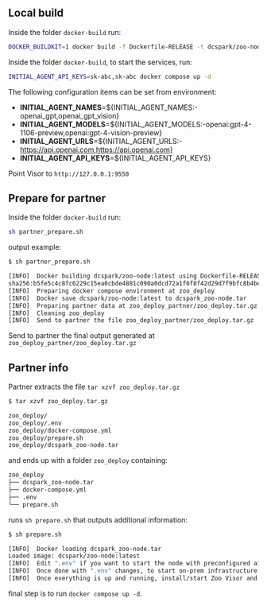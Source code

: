 ## Local build

Inside the folder `docker-build` run:

```sh
DOCKER_BUILDKIT=1 docker build -f Dockerfile-RELEASE -t dcspark/zoo-node:latest ../
```

Inside the folder `docker-build`, to start the services, run:

```sh
INITIAL_AGENT_API_KEYS=sk-abc,sk-abc docker compose up -d
```

The following configuration items can be set from environment:
- __INITIAL_AGENT_NAMES__=${INITIAL_AGENT_NAMES:-openai_gpt,openai_gpt_vision}
- __INITIAL_AGENT_MODELS__=${INITIAL_AGENT_MODELS:-openai:gpt-4-1106-preview,openai:gpt-4-vision-preview}
- __INITIAL_AGENT_URLS__=${INITIAL_AGENT_URLS:-https://api.openai.com,https://api.openai.com}
- __INITIAL_AGENT_API_KEYS__=${INITIAL_AGENT_API_KEYS}

Point Visor to `http://127.0.0.1:9550`

## Prepare for partner

Inside the folder `docker-build` run:

```sh
sh partner_prepare.sh
```

output example:

```sh
$ sh partner_prepare.sh

[INFO]  Docker building dcspark/zoo-node:latest using Dockerfile-RELEASE with source at ../
sha256:b5fe5c4c8fc6229c15ea0cbde4881c090a0dcd72a1f6f8f42d29d7f9bfc8b4be
[INFO]  Preparing docker compose environment at zoo_deploy
[INFO]  Docker save dcspark/zoo-node:latest to dcspark_zoo-node.tar
[INFO]  Preparing partner data at zoo_deploy_partner/zoo_deploy.tar.gz
[INFO]  Cleaning zoo_deploy
[INFO]  Send to partner the file zoo_deploy_partner/zoo_deploy.tar.gz
```

Send to partner the final output generated at `zoo_deploy_partner/zoo_deploy.tar.gz`

## Partner info

Partner extracts the file `tar xzvf zoo_deploy.tar.gz`

```sh
$ tar xzvf zoo_deploy.tar.gz

zoo_deploy/
zoo_deploy/.env
zoo_deploy/docker-compose.yml
zoo_deploy/prepare.sh
zoo_deploy/dcspark_zoo-node.tar
```

and ends up with a folder `zoo_deploy` containing:

```sh
zoo_deploy
├── dcspark_zoo-node.tar
├── docker-compose.yml
├── .env
└── prepare.sh
```

runs `sh prepare.sh` that outputs additional information:

```sh
$ sh prepare.sh

[INFO]  Docker loading dcspark_zoo-node.tar
Loaded image: dcspark/zoo-node:latest
[INFO]  Edit ".env" if you want to start the node with preconfigured ai agents. You have the possibility to add ai agents also from Zoo Visor.
[INFO]  Once done with ".env" changes, to start on-prem infrastructure run: docker compose up -d
[INFO]  Once everything is up and running, install/start Zoo Visor and use the default provided settings on the ui.
```

final step is to run `docker compose up -d`.